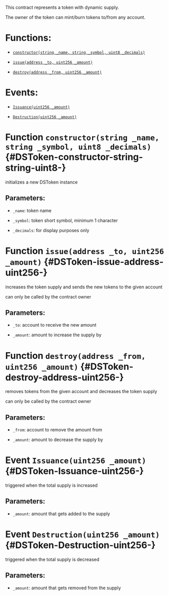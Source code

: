 This contract represents a token with dynamic supply.

The owner of the token can mint/burn tokens to/from any account.

# Functions:

- [`constructor(string _name, string _symbol, uint8 _decimals)`](#DSToken-constructor-string-string-uint8-)

- [`issue(address _to, uint256 _amount)`](#DSToken-issue-address-uint256-)

- [`destroy(address _from, uint256 _amount)`](#DSToken-destroy-address-uint256-)

# Events:

- [`Issuance(uint256 _amount)`](#DSToken-Issuance-uint256-)

- [`Destruction(uint256 _amount)`](#DSToken-Destruction-uint256-)

# Function `constructor(string _name, string _symbol, uint8 _decimals)` {#DSToken-constructor-string-string-uint8-}

initializes a new DSToken instance

## Parameters:

- `_name`:       token name

- `_symbol`:     token short symbol, minimum 1 character

- `_decimals`:   for display purposes only

# Function `issue(address _to, uint256 _amount)` {#DSToken-issue-address-uint256-}

increases the token supply and sends the new tokens to the given account

can only be called by the contract owner

## Parameters:

- `_to`:      account to receive the new amount

- `_amount`:  amount to increase the supply by

# Function `destroy(address _from, uint256 _amount)` {#DSToken-destroy-address-uint256-}

removes tokens from the given account and decreases the token supply

can only be called by the contract owner

## Parameters:

- `_from`:    account to remove the amount from

- `_amount`:  amount to decrease the supply by

# Event `Issuance(uint256 _amount)` {#DSToken-Issuance-uint256-}

triggered when the total supply is increased

## Parameters:

- `_amount`:  amount that gets added to the supply

# Event `Destruction(uint256 _amount)` {#DSToken-Destruction-uint256-}

triggered when the total supply is decreased

## Parameters:

- `_amount`:  amount that gets removed from the supply
